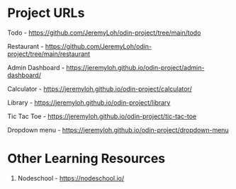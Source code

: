 # Project URLs

Todo - https://github.com/JeremyLoh/odin-project/tree/main/todo

Restaurant - https://github.com/JeremyLoh/odin-project/tree/main/restaurant

Admin Dashboard - https://jeremyloh.github.io/odin-project/admin-dashboard/

Calculator - https://jeremyloh.github.io/odin-project/calculator/

Library - https://jeremyloh.github.io/odin-project/library

Tic Tac Toe - https://jeremyloh.github.io/odin-project/tic-tac-toe

Dropdown menu - https://jeremyloh.github.io/odin-project/dropdown-menu

# Other Learning Resources

1. Nodeschool - https://nodeschool.io/
